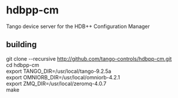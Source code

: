 # hdbpp-cm
Tango device server for the HDB++ Configuration Manager

## building
git clone --recursive http://github.com/tango-controls/hdbpp-cm.git  
cd hdbpp-cm  
export TANGO_DIR=/usr/local/tango-9.2.5a  
export OMNIORB_DIR=/usr/local/omniorb-4.2.1  
export ZMQ_DIR=/usr/local/zeromq-4.0.7  
make
